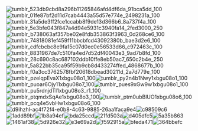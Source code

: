 ![tumblr_523db9cbd8a296b11265846afd4df6da_91bca5dd_100](https://github.com/BAPHl/BAPHl/assets/92185101/cb809533-ec14-4054-b264-87c2d37a5dd1)![tumblr_01fe87bf2d11d7cab4443a55d57e774e_2498231a_100](https://github.com/BAPHl/BAPHl/assets/92185101/3424b8ac-7faf-42c9-9c91-8f1a26a86fdd)![tumblr_31a5de3ff2fce1ccabb8f9de13d366b6_8a737f4a_100](https://github.com/BAPHl/BAPHl/assets/92185101/5510ec7c-edd3-47da-a87c-58dfe633f515)![tumblr_5e3bfe043f847a4d94e5931c3940fa14_2fed3000_250](https://github.com/BAPHl/BAPHl/assets/92185101/0b30e1a5-599e-42e7-8509-679fa1572d37)![tumblr_b738063af357be02e8fdb353863f3963_0d268ce6_100](https://github.com/BAPHl/BAPHl/assets/92185101/382e72c1-d0cc-4222-9645-da373afd14a5)![tumblr_74818081ef459f11bbcbfcd43092380b_bae3d2e6_100](https://github.com/BAPHl/BAPHl/assets/92185101/d92d900a-92ac-4c31-92be-746dd4ce59f6)![tumblr_cdfcbcbc8e9fa15c07d0ec0e56533d66_c972463c_100](https://github.com/BAPHl/BAPHl/assets/92185101/69fd8435-032a-433e-9e3a-08f191109fa5)![tumblr_8831967de7c510fa4ed7d52df40043e3_9ad7b8fd_100](https://github.com/BAPHl/BAPHl/assets/92185101/a90ccf0d-5b9f-4925-be1d-90929cb3330e)![tumblr_28c690c8ac687102ddb10ffe8eb50ac7_650c2b4e_250](https://github.com/BAPHl/BAPHl/assets/92185101/86842611-202c-4cd3-8423-77b03f00969d)![tumblr_5a822bb35ca95f59b9cb8d433274ffed_4868677b_100](https://github.com/BAPHl/BAPHl/assets/92185101/591205f9-012f-4fd5-92a8-f50d62cbbd5d)![tumblr_f0a3cc3762578fbf20618dbead30211d_2a7d779e_100](https://github.com/BAPHl/BAPHl/assets/92185101/6259c25d-0c59-4ffe-b88f-4d224c04f57e)![tumblr_pzelqpEvaX1xbgu08o1_100](https://github.com/BAPHl/BAPHl/assets/92185101/dd192c0f-5e16-498f-8cae-1dbad3cfb844)![tumblr_py2n4b1Nwy1xbgu08o1_100](https://github.com/BAPHl/BAPHl/assets/92185101/8a2a9056-2fc1-47db-aaeb-b5a9c15a642e)![tumblr_puoar6Ojy11xbgu08o7_100](https://github.com/BAPHl/BAPHl/assets/92185101/aedcf0f4-a3db-46d1-a0da-72aa1ddcf5b2)![tumblr_pues9xGw9w1xbgu08o1_100](https://github.com/BAPHl/BAPHl/assets/92185101/b1f6fa4b-65e2-4ed6-b3a6-bcf6b2c9b37f)![tumblr_pu5rdnjdTI1xbgu08o3_r1_100](https://github.com/BAPHl/BAPHl/assets/92185101/ebbeb730-de1e-4078-b55d-06d5259e2d6c)![tumblr_ptqmdxSqAe1xbgu08o3_100](https://github.com/BAPHl/BAPHl/assets/92185101/54f40afd-4e3a-4b78-ae12-5a75b6f3a1c7)![tumblr_ptm0ubBlUO1xbgu08o6_100](https://github.com/BAPHl/BAPHl/assets/92185101/24a9325b-3f12-46cc-ab5e-3e1217abca77)![tumblr_pcq4e5vbHw1xbgu08o6_100](https://github.com/BAPHl/BAPHl/assets/92185101/df1191f0-4f82-4635-86da-d5983ac04791)![d9ihzhl-ac4f72f4-e0b8-4c63-9885-26aa1faca9e4](https://github.com/BAPHl/BAPHl/assets/92185101/59667b25-c3b1-4db6-9c57-062874133d0d)![c98509c6](https://github.com/BAPHl/BAPHl/assets/92185101/35a269d6-d967-4949-a41b-645579cf97bf)![1add89bf](https://github.com/BAPHl/BAPHl/assets/92185101/def017a2-417c-446b-bf23-37a3d89ca9db)![1b8a94ef](https://github.com/BAPHl/BAPHl/assets/92185101/71e38848-a6c8-4fa1-99d9-4028c102fe02)![bda25ccd](https://github.com/BAPHl/BAPHl/assets/92185101/642587a6-c433-4e22-973b-f00a684ec95a)![21fd503a](https://github.com/BAPHl/BAPHl/assets/92185101/6407584a-2dda-414e-adb3-75c19fd0ceb9)![d405dfc5](https://github.com/BAPHl/BAPHl/assets/92185101/ce761985-979b-440b-b3f8-8f49ba51fd88)![5a35b863](https://github.com/BAPHl/BAPHl/assets/92185101/c98ce111-8d57-4a21-a8ea-6bc547bc6c07)![1461af38](https://github.com/BAPHl/BAPHl/assets/92185101/009fa788-95ad-4691-8d6c-5cb69c119b3d)![5d926e32](https://github.com/BAPHl/BAPHl/assets/92185101/2ddbfc01-6ecf-4a20-8006-261953a66ec9)![e3e69a2d](https://github.com/BAPHl/BAPHl/assets/92185101/5d30d8b1-ead9-4172-8f8e-5e11269f3987)![f592915a](https://github.com/BAPHl/BAPHl/assets/92185101/c5961097-220b-4db8-97dc-970c10d13864)![bfeda471](https://github.com/BAPHl/BAPHl/assets/92185101/6403ab35-2ae8-46be-9fb1-4413de751c37)![364bbefc](https://github.com/BAPHl/BAPHl/assets/92185101/d5b0d7bb-b002-4130-8fd4-366a678b7075)






























































